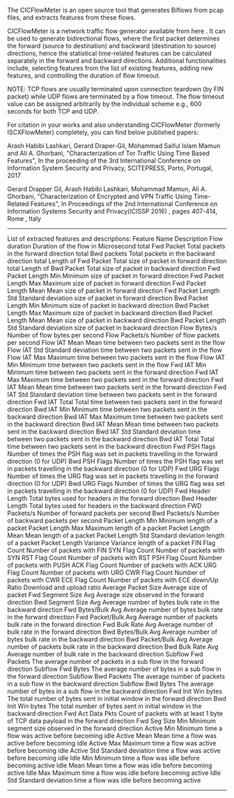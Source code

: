 The CICFlowMeter is an open source tool that generates Biflows from pcap files, and extracts features from these flows.

CICFlowMeter is a network traffic flow generator available from here . It can be used to generate bidirectional flows, where the first packet determines the forward (source to destination) and backward (destination to source) directions, hence the statistical time-related features can be calculated separately in the forward and backward directions. Additional functionalities include, selecting features from the list of existing features, adding new features, and controlling the duration of flow timeout.

NOTE: TCP flows are usually terminated upon connection teardown (by FIN packet) while UDP flows are terminated by a flow timeout. The flow timeout value can be assigned arbitrarily by the individual scheme e.g., 600 seconds for both TCP and UDP.

For citation in your works and also understanding CICFlowMeter (formerly ISCXFlowMeter) completely, you can find below published papers:

Arash Habibi Lashkari, Gerard Draper-Gil, Mohammad Saiful Islam Mamun and Ali A. Ghorbani, "Characterization of Tor Traffic Using Time Based Features", In the proceeding of the 3rd International Conference on Information System Security and Privacy, SCITEPRESS, Porto, Portugal, 2017

Gerard Drapper Gil, Arash Habibi Lashkari, Mohammad Mamun, Ali A. Ghorbani, "Characterization of Encrypted and VPN Traffic Using Time-Related Features", In Proceedings of the 2nd International Conference on Information Systems Security and Privacy(ICISSP 2016) , pages 407-414, Rome , Italy

--------------------------------------------------------------
List of extracted features and descriptions:
Feature Name				Description
Flow duration			Duration of the flow in Microsecond
total Fwd Packet		Total packets in the forward direction
total Bwd packets		Total packets in the backward direction
total Length of Fwd Packet	Total size of packet in forward direction
total Length of Bwd Packet	Total size of packet in backward direction
Fwd Packet Length Min 		Minimum size of packet in forward direction
Fwd Packet Length Max 		Maximum size of packet in forward direction
Fwd Packet Length Mean		Mean size of packet in forward direction
Fwd Packet Length Std		Standard deviation size of packet in forward direction
Bwd Packet Length Min		Minimum size of packet in backward direction
Bwd Packet Length Max		Maximum size of packet in backward direction
Bwd Packet Length Mean		Mean size of packet in backward direction
Bwd Packet Length Std		Standard deviation size of packet in backward direction
Flow Bytes/s			Number of flow bytes per second
Flow Packets/s			Number of flow packets per second 
Flow IAT Mean			Mean time between two packets sent in the flow
Flow IAT Std			Standard deviation time between two packets sent in the flow
Flow IAT Max			Maximum time between two packets sent in the flow
Flow IAT Min			Minimum time between two packets sent in the flow
Fwd IAT Min			Minimum time between two packets sent in the forward direction
Fwd IAT Max			Maximum time between two packets sent in the forward direction
Fwd IAT Mean			Mean time between two packets sent in the forward direction
Fwd IAT Std			Standard deviation time between two packets sent in the forward direction
Fwd IAT Total   		Total time between two packets sent in the forward direction
Bwd IAT Min			Minimum time between two packets sent in the backward direction
Bwd IAT Max			Maximum time between two packets sent in the backward direction
Bwd IAT Mean			Mean time between two packets sent in the backward direction
Bwd IAT Std			Standard deviation time between two packets sent in the backward direction
Bwd IAT Total			Total time between two packets sent in the backward direction
Fwd PSH flags			Number of times the PSH flag was set in packets travelling in the forward direction (0 for UDP)
Bwd PSH Flags			Number of times the PSH flag was set in packets travelling in the backward direction (0 for UDP)
Fwd URG Flags			Number of times the URG flag was set in packets travelling in the forward direction (0 for UDP)
Bwd URG Flags			Number of times the URG flag was set in packets travelling in the backward direction (0 for UDP)
Fwd Header Length		Total bytes used for headers in the forward direction
Bwd Header Length		Total bytes used for headers in the backward direction
FWD Packets/s			Number of forward packets per second
Bwd Packets/s			Number of backward packets per second
Packet Length Min 		Minimum length of a packet
Packet Length Max		Maximum length of a packet
Packet Length Mean 		Mean length of a packet
Packet Length Std		Standard deviation length of a packet
Packet Length Variance  	Variance length of a packet
FIN Flag Count 			Number of packets with FIN
SYN Flag Count 			Number of packets with SYN
RST Flag Count 			Number of packets with RST
PSH Flag Count 			Number of packets with PUSH
ACK Flag Count 			Number of packets with ACK
URG Flag Count 			Number of packets with URG
CWR Flag Count 			Number of packets with CWR
ECE Flag Count 			Number of packets with ECE
down/Up Ratio			Download and upload ratio
Average Packet Size 		Average size of packet
Fwd Segment Size Avg 		Average size observed in the forward direction
Bwd Segment Size Avg 		Average number of bytes bulk rate in the backward direction
Fwd Bytes/Bulk Avg		Average number of bytes bulk rate in the forward direction
Fwd Packet/Bulk Avg		Average number of packets bulk rate in the forward direction
Fwd Bulk Rate Avg 		Average number of bulk rate in the forward direction
Bwd Bytes/Bulk Avg		Average number of bytes bulk rate in the backward direction
Bwd Packet/Bulk Avg 		Average number of packets bulk rate in the backward direction
Bwd Bulk Rate Avg		Average number of bulk rate in the backward direction
Subflow Fwd Packets		The average number of packets in a sub flow in the forward direction
Subflow Fwd Bytes		The average number of bytes in a sub flow in the forward direction
Subflow Bwd Packets		The average number of packets in a sub flow in the backward direction
Subflow Bwd Bytes		The average number of bytes in a sub flow in the backward direction
Fwd Init Win bytes		The total number of bytes sent in initial window in the forward direction
Bwd Init Win bytes		The total number of bytes sent in initial window in the backward direction
Fwd Act Data Pkts		Count of packets with at least 1 byte of TCP data payload in the forward direction
Fwd Seg Size Min		Minimum segment size observed in the forward direction
Active Min			Minimum time a flow was active before becoming idle
Active Mean			Mean time a flow was active before becoming idle
Active Max			Maximum time a flow was active before becoming idle
Active Std			Standard deviation time a flow was active before becoming idle
Idle Min			Minimum time a flow was idle before becoming active
Idle Mean			Mean time a flow was idle before becoming active
Idle Max			Maximum time a flow was idle before becoming active
Idle Std			Standard deviation time a flow was idle before becoming active

--------------------------------------------------------------------------------------

